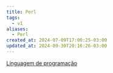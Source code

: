 ```yaml
---
title: Perl
tags:
  - v1
aliases:
  - Perl
created_at: 2024-07-09T17:00:25-03:00
updated_at: 2024-09-30T20:16:26-03:00
---
```


[Linguagem de programação](../../../../atomos/2024/07/08/Linguagem_de_programacao.md)

